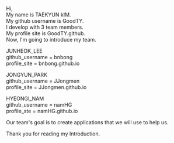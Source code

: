 Hi,  
My name is TAEKYUN kIM.  
My github username is GoodTY.  
I develop with 3 team members.  
My profile site is GoodTY.github.  
Now, I'm going to introduce my team.  

JUNHEOK_LEE  
github_username = bnbong  
profile_site = bnbong.github.io  

JONGYUN_PARK  
github_username = JJongmen  
profile_site = JJongmen.github.io  

HYEONGI_NAM  
github_username = namHG  
profile_ste = namHG.github.io  

Our team's goal is to create applications that we will use to help us.
  
Thank you for reading my Introduction.  
